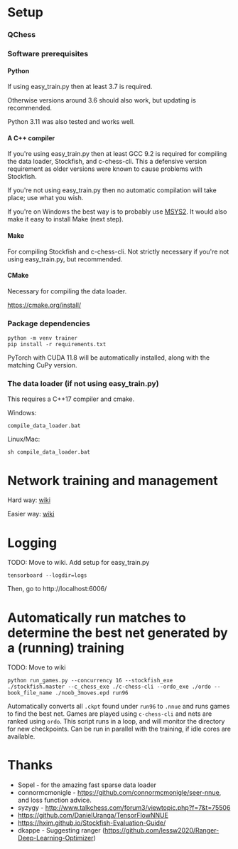 # Setup

### QChess

### Software prerequisites

#### Python

If using easy_train.py then at least 3.7 is required.

Otherwise versions around 3.6 should also work, but updating is recommended.

Python 3.11 was also tested and works well.

#### A C++ compiler

If you're using easy_train.py then at least GCC 9.2 is required for compiling the data loader, Stockfish, and c-chess-cli. This a defensive version requirement as older versions were known to cause problems with Stockfish.

If you're not using easy_train.py then no automatic compilation will take place; use what you wish.

If you're on Windows the best way is to probably use [MSYS2](https://www.msys2.org/). It would also make it easy to install Make (next step).

#### Make

For compiling Stockfish and c-chess-cli. Not strictly necessary if you're not using easy_train.py, but recommended.

#### CMake

Necessary for compiling the data loader.

https://cmake.org/install/

### Package dependencies

```
python -m venv trainer
pip install -r requirements.txt
```

PyTorch with CUDA 11.8 will be automatically installed, along with the matching CuPy version.

### The data loader (if not using easy_train.py)

This requires a C++17 compiler and cmake.

Windows:

```
compile_data_loader.bat
```

Linux/Mac:

```
sh compile_data_loader.bat
```

# Network training and management

Hard way: [wiki](<https://github.com/official-stockfish/nnue-pytorch/wiki/Basic-training-procedure-(train.py)>)

Easier way: [wiki](<https://github.com/official-stockfish/nnue-pytorch/wiki/Basic-training-procedure-(easy_train.py)>)

# Logging

TODO: Move to wiki. Add setup for easy_train.py

```
tensorboard --logdir=logs
```

Then, go to http://localhost:6006/

# Automatically run matches to determine the best net generated by a (running) training

TODO: Move to wiki

```
python run_games.py --concurrency 16 --stockfish_exe ./stockfish.master --c_chess_exe ./c-chess-cli --ordo_exe ./ordo --book_file_name ./noob_3moves.epd run96
```

Automatically converts all `.ckpt` found under `run96` to `.nnue` and runs games to find the best net. Games are played using `c-chess-cli` and nets are ranked using `ordo`.
This script runs in a loop, and will monitor the directory for new checkpoints. Can be run in parallel with the training, if idle cores are available.

# Thanks

- Sopel - for the amazing fast sparse data loader
- connormcmonigle - https://github.com/connormcmonigle/seer-nnue, and loss function advice.
- syzygy - http://www.talkchess.com/forum3/viewtopic.php?f=7&t=75506
- https://github.com/DanielUranga/TensorFlowNNUE
- https://hxim.github.io/Stockfish-Evaluation-Guide/
- dkappe - Suggesting ranger (https://github.com/lessw2020/Ranger-Deep-Learning-Optimizer)
